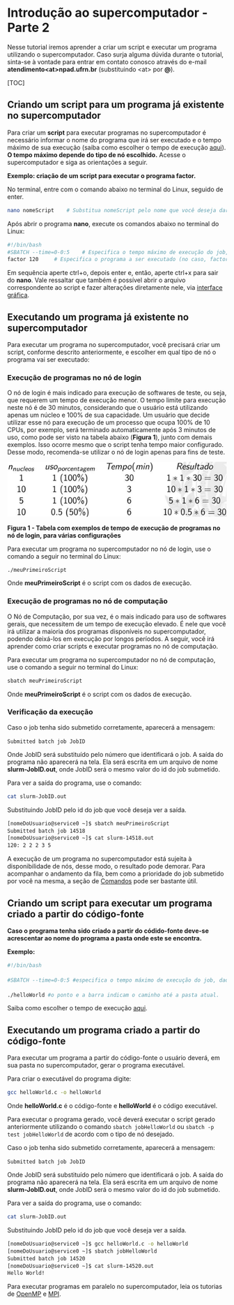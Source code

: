 # Introdução ao supercomputador - Parte&nbsp;2

Nesse tutorial iremos aprender a criar um script e executar um programa utilizando o supercomputador. Caso surja alguma dúvida durante o tutorial, sinta-se à vontade para entrar em contato conosco através do e-mail **atendimento\<at>npad.ufrn.br** (substituindo \<at> por **@**).

[TOC]

## Criando um script para um programa já existente no supercomputador

Para criar um **script** para executar programas no supercomputador é necessário informar o nome do programa que irá ser executado e o tempo máximo de sua execução (saiba como escolher o tempo de execução [aqui](http://npad.ufrn.br/tutoriais/introducao-parte3.php#backfill)). **O tempo máximo depende do tipo de nó escolhido.** Acesse o supercomputador e siga as orientações a seguir.

**Exemplo: criação de um script para executar o programa factor.**

No terminal, entre com o comando abaixo no terminal do Linux, seguido de enter.

```bash
nano nomeScript    # Substitua nomeScript pelo nome que você deseja dar ao seu script
```

Após abrir o programa **nano**, execute os comandos abaixo no terminal do Linux:

```bash
#!/bin/bash
#SBATCH --time=0-0:5    # Especifica o tempo máximo de execução do job, dado no padrão dias-horas:minutos
factor 120     # Especifica o programa a ser executado (no caso, factor) e o parâmetro de entrada (120)
```

Em sequência aperte ctrl+o, depois enter e, então, aperte ctrl+x para sair do **nano**. Vale ressaltar que também é possível abrir o arquivo correspondente ao script e fazer alterações diretamente nele, via [interface gráfica](superpc_introduction_part_1.md#atraves-de-uma-interface-grafica).

## Executando um programa já existente no supercomputador

Para executar um programa no supercomputador, você precisará criar um script, conforme descrito anteriormente, e escolher em qual tipo de nó o programa vai ser executado:

### Execução de programas no nó de login

O nó de login é mais indicado para execução de softwares de teste, ou seja, que requerem um tempo de execução menor. O tempo limite para execução neste nó é de 30 minutos, considerando que o usuário está utilizando apenas um núcleo e 100% de sua capacidade. Um usuário que decide utilizar esse nó para execução de um processo que ocupa 100% de 10 CPUs, por exemplo, será terminado automaticamente após 3 minutos de uso, como pode ser visto na tabela abaixo (**Figura 1**), junto com demais exemplos. Isso ocorre mesmo que o script tenha tempo maior configurado. Desse modo, recomenda-se utilizar o nó de login apenas para fins de teste.

![Figura 1](../../assets/superpc_introduction_part_2/Tabela_Uso_Noh_Login.jpg)

**Figura 1 - Tabela com exemplos de tempo de execução de programas no nó de login, para várias configurações**

Para executar um programa no supercomputador no nó de login, use o comando a seguir no terminal do Linux:

```bash
./meuPrimeiroScript
```

Onde **meuPrimeiroScript** é o script com os dados de execução.

### Execução de programas no nó de computação

O Nó de Computação, por sua vez, é o mais indicado para uso de softwares gerais, que necessitem de um tempo de execução elevado. É nele que você irá utilizar a maioria dos programas disponíveis no supercomputador, podendo deixá-los em execução por longos períodos. A seguir, você irá aprender como criar scripts e executar programas no nó de computação.

Para executar um programa no supercomputador no nó de computação, use o comando a seguir no terminal do Linux:

```bash
sbatch meuPrimeiroScript
```

Onde **meuPrimeiroScript** é o script com os dados de execução.

### Verificação da execução

Caso o job tenha sido submetido corretamente, aparecerá a mensagem:

`Submitted batch job JobID`

Onde JobID será substituído pelo número que identificará o job. A saída do programa não aparecerá na tela. Ela será escrita em um arquivo de nome **slurm-JobID.out**, onde JobID será o mesmo valor do id do job submetido.

Para ver a saída do programa, use o comando:

```bash
cat slurm-JobID.out
```

Substituindo JobID pelo id do job que você deseja ver a saída.

```bash
[nomeDoUsuario@service0 ~]$ sbatch meuPrimeiroScript
Submitted batch job 14518
[nomeDoUsuario@service0 ~]$ cat slurm-14518.out
120: 2 2 2 3 5
```

A execução de um programa no supercomputador está sujeita à disponibilidade de nós, desse modo, o resultado pode demorar. Para acompanhar o andamento da fila, bem como a prioridade do job submetido por você na mesma, a seção de [Comandos](../intermediate/slurm_commands.md) pode ser bastante útil.

## Criando um script para executar um programa criado a partir do código-fonte

**Caso o programa tenha sido criado a partir do códido-fonte deve-se acrescentar ao nome do programa a pasta onde este se encontra.**

**Exemplo:**

```bash
#!/bin/bash

#SBATCH --time=0-0:5 #especifica o tempo máximo de execução do job, dado no padrão dias-horas:minutos

./helloWorld #o ponto e a barra indicam o caminho até a pasta atual.
```

Saiba como escolher o tempo de execução [aqui](../intermediate/superpc_introduction_part_3.md#backfill-e-escolha-do-tempo-de-execução).

## Executando um programa criado a partir do código-fonte

Para executar um programa a partir do código-fonte o usuário deverá, em sua pasta no supercomputador, gerar o programa executável.

Para criar o executável do programa digite:

```bash
gcc helloWorld.c -o helloWorld
```

Onde **helloWorld.c** é o código-fonte e **helloWorld** é o código executável.

Para executar o programa gerado, você deverá executar o script gerado anteriormente utilizando o comando `sbatch jobHelloWorld` ou `sbatch -p test jobHelloWorld` de acordo com o tipo de nó desejado.

Caso o job tenha sido submetido corretamente, aparecerá a mensagem:

`Submitted batch job JobID`

Onde JobID será substituído pelo número que identificará o job. A saída do programa não aparecerá na tela. Ela será escrita em um arquivo de nome **slurm-JobID.out**, onde JobID será o mesmo valor do id do job submetido.

Para ver a saída do programa, use o comando:

```bash
cat slurm-JobID.out
```

Substituindo JobID pelo id do job que você deseja ver a saída.

```bash
[nomeDoUsuario@service0 ~]$ gcc helloWorld.c -o helloWorld
[nomeDoUsuario@service0 ~]$ sbatch jobHelloWorld
Submitted batch job 14520
[nomeDoUsuario@service0 ~]$ cat slurm-14520.out
Hello World!
```

Para executar programas em paralelo no supercomputador, leia os tutorias de [OpenMP](../advanced/openmp_tutorial.md) e [MPI](../advanced/mpi_tutorial.md).
